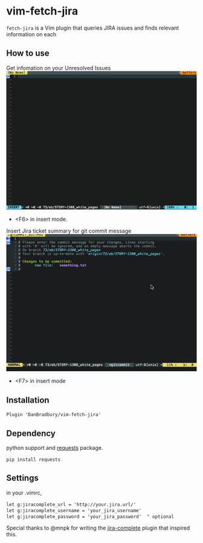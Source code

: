 # vim-fetch-jira

`fetch-jira` is a Vim plugin that queries JIRA issues and finds relevant information on each

## How to use
Get infomation on your Unresolved Issues
![](jira-description.gif)
  - \<F6\> in insert mode.

Insert Jira ticket summary for git commit message
![](jira-message.gif)
  - \<F7> in insert mode

## Installation
```
Plugin 'DanBradbury/vim-fetch-jira'
```

## Dependency
python support and [requests](http://docs.python-requests.org/) package.

```
pip install requests
```

## Settings

in your .vimrc,

```
let g:jiracomplete_url = 'http://your.jira.url/'
let g:jiracomplete_username = 'your_jira_username'
let g:jiracomplete_password = 'your_jira_password'  " optional
```

Special thanks to @mnpk for writing the [jira-complete](https://github.com/mnpk/vim-jira-complete) plugin that inspired this.
